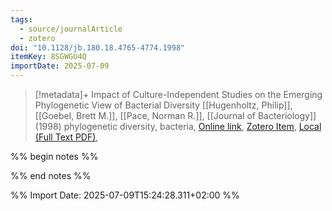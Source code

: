 ```yaml
---
tags:
  - source/journalArticle
  - zotero
doi: "10.1128/jb.180.18.4765-4774.1998"
itemKey: 8SGWGU4Q
importDate: 2025-07-09
---
```

>[!metadata]+
> Impact of Culture-Independent Studies on the Emerging Phylogenetic View of Bacterial Diversity
> [[Hugenholtz, Philip]], [[Goebel, Brett M.]], [[Pace, Norman R.]], 
> [[Journal of Bacteriology]] (1998)
> phylogenetic diversity, bacteria, 
> [Online link](https://journals.asm.org/doi/10.1128/jb.180.18.4765-4774.1998), [Zotero Item](zotero://select/library/items/8SGWGU4Q), [Local (Full Text PDF)](file://C:/Users/aburg/Documents/references/zotero/storage/CKE34EGU/Hugenholtz1998_ImpactCultureIndependent.pdf), 

%% begin notes %%

%% end notes %%

%% Import Date: 2025-07-09T15:24:28.311+02:00 %%
